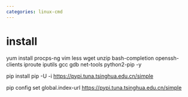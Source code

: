 ```yaml
---
categories: linux-cmd
---
```


# install

yum install procps-ng vim less wget unzip bash-completion openssh-clients iproute iputils gcc gdb net-tools python2-pip -y

pip install pip -U -i https://pypi.tuna.tsinghua.edu.cn/simple

pip config set global.index-url https://pypi.tuna.tsinghua.edu.cn/simple
